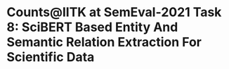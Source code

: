 # Counts@IITK at SemEval-2021 Task 8: SciBERT Based Entity And Semantic Relation Extraction For Scientific Data

